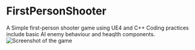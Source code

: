 # FirstPersonShooter

A Simple first-person shooter game using UE4 and C++
Coding practices include basic AI enemy behaviour and heaqlth components. 
![Screenshot of the game](FirstPersonShooter/Content/Images/shooter2.png?raw=true "Title")
